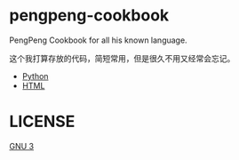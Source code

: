 # pengpeng-cookbook
PengPeng Cookbook for all his known language.

这个我打算存放的代码，简短常用，但是很久不用又经常会忘记。

- [Python](Python.md)
- [HTML](HTML.md)

# LICENSE
[GNU 3](LICENSE)